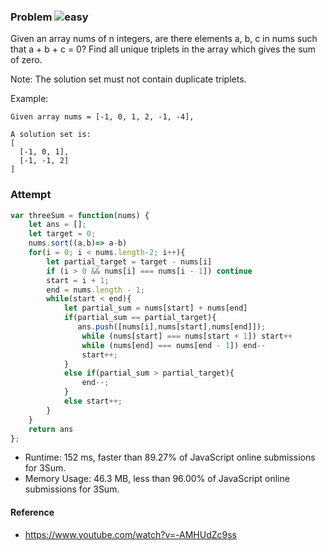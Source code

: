 
### Problem ![easy](https://img.shields.io/badge/array-easy-brightgreen.svg) 

Given an array nums of n integers, are there elements a, b, c in nums such that a + b + c = 0? Find all unique triplets in the array which gives the sum of zero.

Note: The solution set must not contain duplicate triplets.

Example:
```
Given array nums = [-1, 0, 1, 2, -1, -4],

A solution set is:
[
  [-1, 0, 1],
  [-1, -1, 2]
]
```

### Attempt
```javascript
var threeSum = function(nums) {
    let ans = [];
    let target = 0;
    nums.sort((a,b)=> a-b)
    for(i = 0; i < nums.length-2; i++){
        let partial_target = target - nums[i]
        if (i > 0 && nums[i] === nums[i - 1]) continue
        start = i + 1;
        end = nums.length - 1;
        while(start < end){
            let partial_sum = nums[start] + nums[end]
            if(partial_sum == partial_target){
               ans.push([nums[i],nums[start],nums[end]]);
                while (nums[start] === nums[start + 1]) start++
                while (nums[end] === nums[end - 1]) end--
                start++;
            }
            else if(partial_sum > partial_target){
                end--;
            }
            else start++;
        }
    }
    return ans
};
```
- Runtime: 152 ms, faster than 89.27% of JavaScript online submissions for 3Sum.
- Memory Usage: 46.3 MB, less than 96.00% of JavaScript online submissions for 3Sum.

#### Reference 
- https://www.youtube.com/watch?v=-AMHUdZc9ss
